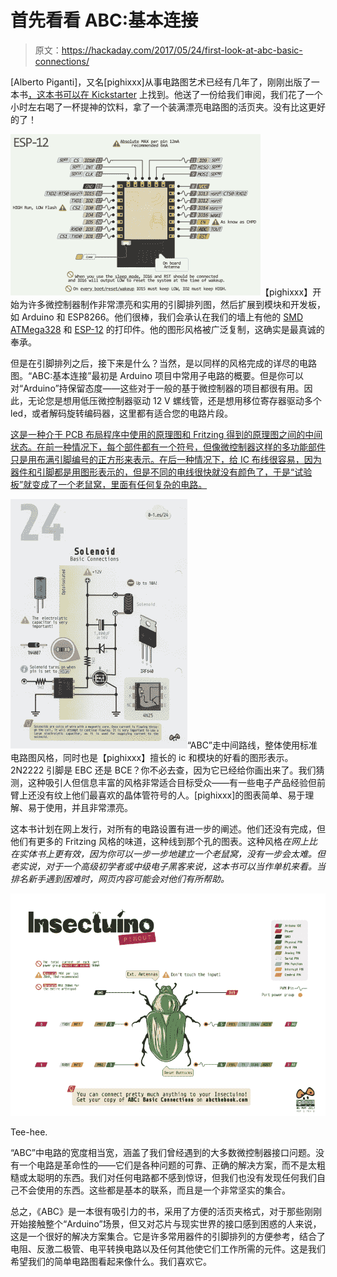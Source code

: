 # 首先看看 ABC:基本连接

> 原文：<https://hackaday.com/2017/05/24/first-look-at-abc-basic-connections/>

[Alberto Piganti]，又名[pighixxx]从事电路图艺术已经有几年了，刚刚出版了一本书[，这本书可以在 Kickstarter](https://www.kickstarter.com/projects/pighixxx/abc-basic-connections-the-essential-book-for-maker) 上找到。他送了一份给我们审阅，我们花了一个小时左右喝了一杯提神的饮料，拿了一个装满漂亮电路图的活页夹。没有比这更好的了！

[![](img/9b5bae6dd74529e97606182a7eed27f0.png)](https://hackaday.com/wp-content/uploads/2017/05/esp12.png)【pighixxx】开始为许多微控制器制作非常漂亮和实用的引脚排列图，然后扩展到模块和开发板，如 Arduino 和 ESP8266。他们很棒，我们会承认在我们的墙上有他的 [SMD ATMega328](http://www.pighixxx.com/test/portfolio-items/328/?portfolioID=337) 和 [ESP-12](http://www.pighixxx.com/test/2015/09/esp8266-pinout/) 的打印件。他的图形风格被广泛复制，这确实是最真诚的奉承。

但是在引脚排列之后，接下来是什么？当然，是以同样的风格完成的详尽的电路图。“ABC:基本连接”最初是 Arduino 项目中常用子电路的概要。但是你可以对“Arduino”持保留态度——这些对于一般的基于微控制器的项目都很有用。因此，无论您是想用低压微控制器驱动 12 V 螺线管，还是想用移位寄存器驱动多个 led，或者解码旋转编码器，这里都有适合您的电路片段。

[这是一种介于 PCB 布局程序中使用的原理图和 Fritzing 得到的原理图之间的中间状态。在前一种情况下，每个部件都有一个符号，但像微控制器这样的多功能部件只是用布满引脚编号的正方形来表示。在后一种情况下，给 IC 布线很容易，因为器件和引脚都是用图形表示的，但是不同的电线很快就没有颜色了，于是“试验板”就变成了一个老鼠窝，里面有任何复杂的电路。](https://hackaday.com/wp-content/uploads/2017/05/abc-51-debouncing_01.png)

[![](img/cd5f95283fe27da3da80eb7363c0ca3e.png)](https://hackaday.com/wp-content/uploads/2017/05/abc-24-solenoid_01.png)“ABC”走中间路线，整体使用标准电路图风格，同时也是【pighixxx】擅长的 ic 和模块的好看的图形表示。2N2222 引脚是 EBC 还是 BCE？你不必去查，因为它已经给你画出来了。我们猜测，这种吸引人但信息丰富的风格非常适合目标受众——有一些电子产品经验但前臂上还没有纹上他们最喜欢的晶体管符号的人。[pighixxx]的图表简单、易于理解、易于使用，并且非常漂亮。

这本书计划在网上发行，对所有的电路设置有进一步的阐述。他们还没有完成，但他们有更多的 Fritzing 风格的味道，这种线到那个孔的图表。这种风格*在网上比在实体书上更有效，因为你可以一步一步地建立一个老鼠窝，没有一步会太难。但老实说，对于一个高级初学者或中级电子黑客来说，这本书可以当作单机来看。当排名新手遇到困难时，网页内容可能会对他们有所帮助。*

[![](img/de6a5c39b4b4213fc29785c1a7ef877b.png)](https://hackaday.com/wp-content/uploads/2017/05/insectuino.png)

Tee-hee.

“ABC”中电路的宽度相当宽，涵盖了我们曾经遇到的大多数微控制器接口问题。没有一个电路是革命性的——它们是各种问题的可靠、正确的解决方案，而不是太粗糙或太聪明的东西。我们对任何电路都不感到惊讶，但我们也没有发现任何我们自己不会使用的东西。这些都是基本的联系，而且是一个非常坚实的集合。

总之，《ABC》是一本很有吸引力的书，采用了方便的活页夹格式，对于那些刚刚开始接触整个“Arduino”场景，但又对芯片与现实世界的接口感到困惑的人来说，这是一个很好的解决方案集合。它是许多常用器件的引脚排列的方便参考，结合了电阻、反激二极管、电平转换电路以及任何其他使它们工作所需的元件。这是我们希望我们的简单电路图看起来像什么。我们喜欢它。